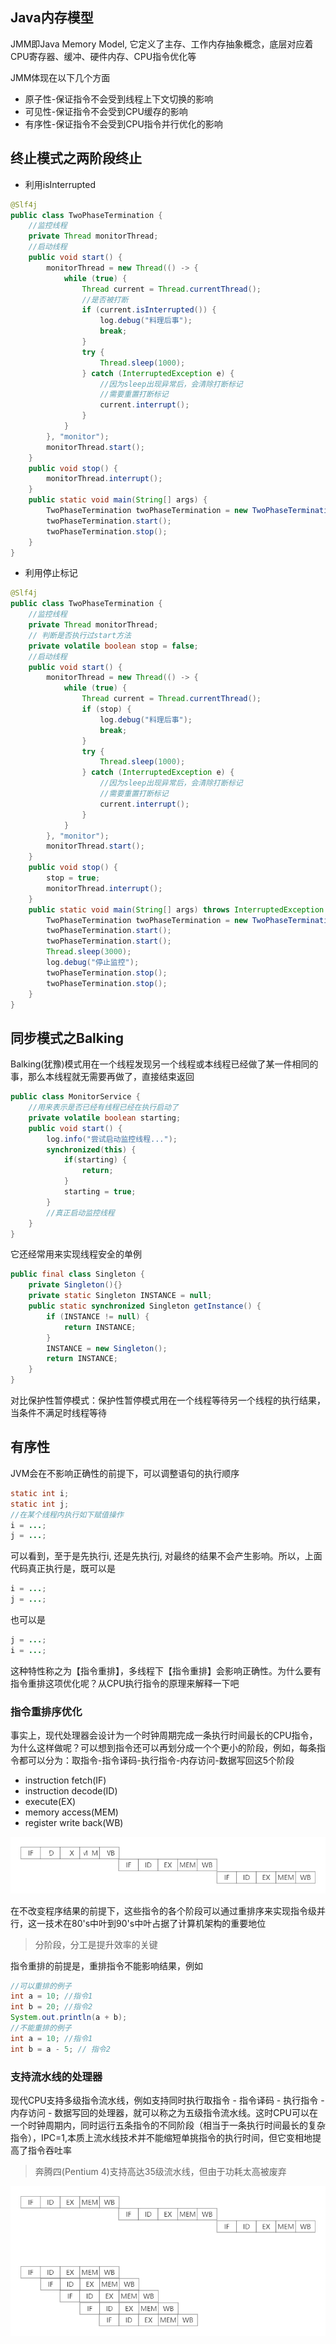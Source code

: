 ## Java内存模型

JMM即Java Memory Model, 它定义了主存、工作内存抽象概念，底层对应着CPU寄存器、缓冲、硬件内存、CPU指令优化等

JMM体现在以下几个方面

- 原子性-保证指令不会受到线程上下文切换的影响
- 可见性-保证指令不会受到CPU缓存的影响
- 有序性-保证指令不会受到CPU指令并行优化的影响

## 终止模式之两阶段终止

- 利用isInterrupted

```java
@Slf4j
public class TwoPhaseTermination {
    //监控线程
    private Thread monitorThread;
    //启动线程
    public void start() {
        monitorThread = new Thread(() -> {
            while (true) {
                Thread current = Thread.currentThread();
                //是否被打断
                if (current.isInterrupted()) {
                    log.debug("料理后事");
                    break;
                }
                try {
                    Thread.sleep(1000);
                } catch (InterruptedException e) {
                    //因为sleep出现异常后，会清除打断标记
                    //需要重置打断标记
                    current.interrupt();
                }
            }
        }, "monitor");
        monitorThread.start();
    }
    public void stop() {
        monitorThread.interrupt();
    }
    public static void main(String[] args) {
        TwoPhaseTermination twoPhaseTermination = new TwoPhaseTermination();
        twoPhaseTermination.start();
        twoPhaseTermination.stop();
    }
}
```

- 利用停止标记

```java
@Slf4j
public class TwoPhaseTermination {
    //监控线程
    private Thread monitorThread;
    // 判断是否执行过start方法
    private volatile boolean stop = false;
    //启动线程
    public void start() {
        monitorThread = new Thread(() -> {
            while (true) {
                Thread current = Thread.currentThread();
                if (stop) {
                    log.debug("料理后事");
                    break;
                }
                try {
                    Thread.sleep(1000);
                } catch (InterruptedException e) {
                    //因为sleep出现异常后，会清除打断标记
                    //需要重置打断标记
                    current.interrupt();
                }
            }
        }, "monitor");
        monitorThread.start();
    }
    public void stop() {
        stop = true;
        monitorThread.interrupt();
    }
    public static void main(String[] args) throws InterruptedException {
        TwoPhaseTermination twoPhaseTermination = new TwoPhaseTermination();
        twoPhaseTermination.start();
        twoPhaseTermination.start();
        Thread.sleep(3000);
        log.debug("停止监控");
        twoPhaseTermination.stop();
        twoPhaseTermination.stop();
    }
}
```

## 同步模式之Balking

Balking(犹豫)模式用在一个线程发现另一个线程或本线程已经做了某一件相同的事，那么本线程就无需要再做了，直接结束返回

```java
public class MonitorService {
    //用来表示是否已经有线程已经在执行启动了
    private volatile boolean starting;
    public void start() {
        log.info("尝试启动监控线程...");
        synchronized(this) {
            if(starting) {
                return;
            }
            starting = true;
        }
        //真正启动监控线程
    }
}
```

它还经常用来实现线程安全的单例

```java
public final class Singleton {
    private Singleton(){}
    private static Singleton INSTANCE = null;
    public static synchronized Singleton getInstance() {
        if (INSTANCE != null) {
            return INSTANCE;
        }
        INSTANCE = new Singleton();
        return INSTANCE;
    }
}
```

对比保护性暂停模式：保护性暂停模式用在一个线程等待另一个线程的执行结果，当条件不满足时线程等待

## 有序性

JVM会在不影响正确性的前提下，可以调整语句的执行顺序

```java
static int i;
static int j;
//在某个线程内执行如下赋值操作
i = ...;
j = ...;
```

可以看到，至于是先执行i, 还是先执行j, 对最终的结果不会产生影响。所以，上面代码真正执行是，既可以是

```java
i = ...;
j = ...;
```

也可以是

```java
j = ...;
i = ...;
```

这种特性称之为【指令重排】，多线程下【指令重排】会影响正确性。为什么要有指令重排这项优化呢？从CPU执行指令的原理来解释一下吧

### 指令重排序优化

事实上，现代处理器会设计为一个时钟周期完成一条执行时间最长的CPU指令，为什么这样做呢？可以想到指令还可以再划分成一个个更小的阶段，例如，每条指令都可以分为：取指令-指令译码-执行指令-内存访问-数据写回这5个阶段

- instruction fetch(IF)
- instruction decode(ID)
- execute(EX)
- memory access(MEM)
- register write back(WB)

![](./images/指令阶段.png)

在不改变程序结果的前提下，这些指令的各个阶段可以通过重排序来实现指令级并行，这一技术在80's中叶到90's中叶占据了计算机架构的重要地位

> 分阶段，分工是提升效率的关键

指令重排的前提是，重排指令不能影响结果，例如

```java
//可以重排的例子
int a = 10; //指令1
int b = 20; //指令2
System.out.println(a + b);
//不能重排的例子
int a = 10; //指令1
int b = a - 5; // 指令2
```

### 支持流水线的处理器

现代CPU支持多级指令流水线，例如支持同时执行取指令 - 指令译码 - 执行指令 - 内存访问 - 数据写回的处理器，就可以称之为五级指令流水线。这时CPU可以在一个时钟周期内，同时运行五条指令的不同阶段（相当于一条执行时间最长的复杂指令），IPC=1,本质上流水线技术并不能缩短单挑指令的执行时间，但它变相地提高了指令吞吐率

> 奔腾四(Pentium 4)支持高达35级流水线，但由于功耗太高被废弃

![](./images/指令流水线.png)